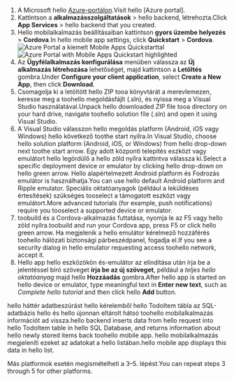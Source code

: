 
1. <span data-ttu-id="d641a-101">A Microsoft hello [Azure-portálon].</span><span class="sxs-lookup"><span data-stu-id="d641a-101">Visit hello [Azure portal].</span></span>
2. <span data-ttu-id="d641a-102">Kattintson a **alkalmazásszolgáltatások** > hello backend, létrehozta.</span><span class="sxs-lookup"><span data-stu-id="d641a-102">Click **App Services** > hello backend that you created.</span></span>
3. <span data-ttu-id="d641a-103">Hello mobilalkalmazás beállításaiban kattintson **gyors üzembe helyezés** > **Cordova**.</span><span class="sxs-lookup"><span data-stu-id="d641a-103">In hello mobile app settings, click **Quickstart** > **Cordova**.</span></span>
<span data-ttu-id="d641a-104">![Azure Portal a kiemelt Mobile Apps Quickstarttal][quickstart]</span><span class="sxs-lookup"><span data-stu-id="d641a-104">![Azure Portal with Mobile Apps Quickstart highlighted][quickstart]</span></span>
4. <span data-ttu-id="d641a-105">Az **Ügyfélalkalmazás konfigurálása** menüben válassza az **Új alkalmazás létrehozása** lehetőséget, majd kattintson a **Letöltés** gombra.</span><span class="sxs-lookup"><span data-stu-id="d641a-105">Under **Configure your client application**, select **Create a New App**, then click **Download**.</span></span>
2. <span data-ttu-id="d641a-106">Csomagolja ki a letöltött hello ZIP tooa könyvtárát a merevlemezen, keresse meg a toohello megoldásfájlt (.sln), és nyissa meg a Visual Studio használatával.</span><span class="sxs-lookup"><span data-stu-id="d641a-106">Unpack hello downloaded ZIP file tooa directory on your hard drive, navigate toohello solution file (.sln) and  open it using Visual Studio.</span></span>
3. <span data-ttu-id="d641a-107">A Visual Studio válasszon hello megoldás platform (Android, iOS vagy Windows) hello következő toothe start nyílra.</span><span class="sxs-lookup"><span data-stu-id="d641a-107">In Visual Studio, choose hello solution platform (Android, iOS, or Windows) from hello drop-down next toothe start arrow.</span></span> <span data-ttu-id="d641a-108">Egy adott központi telepítés eszközt vagy emulátort hello legördülő a hello zöld nyílra kattintva válassza ki.</span><span class="sxs-lookup"><span data-stu-id="d641a-108">Select a specific deployment device or emulator by clicking hello drop-down on hello green arrow.</span></span> <span data-ttu-id="d641a-109">Hello alapértelmezett Android platform és Fodrozás emulátor is használhatja.</span><span class="sxs-lookup"><span data-stu-id="d641a-109">You can use hello default Android platform and Ripple emulator.</span></span> <span data-ttu-id="d641a-110">Speciális oktatóanyagok (például a leküldéses értesítések) szükséges tooselect a támogatott eszközt vagy emulátort.</span><span class="sxs-lookup"><span data-stu-id="d641a-110">More advanced tutorials (for example, push notifications) require you tooselect a supported device or emulator.</span></span>
4. <span data-ttu-id="d641a-111">toobuild és a Cordova-alkalmazás futtatása, nyomja le az F5 vagy hello zöld nyílra.</span><span class="sxs-lookup"><span data-stu-id="d641a-111">toobuild and run your Cordova app, press F5 or click hello green arrow.</span></span> <span data-ttu-id="d641a-112">Ha megjelenik a hello emulátor kérelmező hozzáférés toohello hálózati biztonsági párbeszédpanel, fogadja el.</span><span class="sxs-lookup"><span data-stu-id="d641a-112">If you see a security dialog in hello emulator requesting access toohello network, accept it.</span></span>
5. <span data-ttu-id="d641a-113">Hello app hello eszközökön és-emulátor az elindítása után írja be a jelentéssel bíró szöveget **írja be az új szöveget**, például a *teljes hello oktatóanyag* majd hello **Hozzáadás** gombra.</span><span class="sxs-lookup"><span data-stu-id="d641a-113">After hello app is started on hello device or emulator, type meaningful text in **Enter new text**, such  as *Complete hello tutorial* and then click hello **Add** button.</span></span>

<span data-ttu-id="d641a-114">hello háttér adatbeszúrást hello kérelemből hello TodoItem tábla az SQL-adatbázis hello és hello újonnan eltárolt hátsó toohello mobilalkalmazás információt ad vissza.</span><span class="sxs-lookup"><span data-stu-id="d641a-114">hello backend inserts data from hello request into hello TodoItem table in hello SQL Database, and returns information about hello newly stored items back toohello mobile app.</span></span> <span data-ttu-id="d641a-115">hello mobilalkalmazás megjeleníti ezeket az adatokat a hello listában.</span><span class="sxs-lookup"><span data-stu-id="d641a-115">hello mobile app displays this data in hello list.</span></span>

<span data-ttu-id="d641a-116">Más platformok esetén megismételheti a 3–5. lépést.</span><span class="sxs-lookup"><span data-stu-id="d641a-116">You can repeat steps 3 through 5 for other platforms.</span></span>

<!-- Images. -->
[quickstart]: ./media/app-service-mobile-configure-new-backend/quickstart.png

<!-- URLs -->
[Azure-portálon]: https://portal.azure.com/
